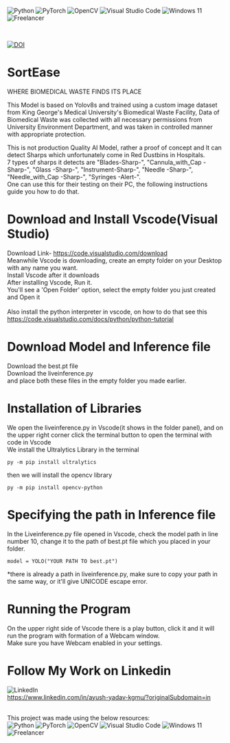 ![Python](https://img.shields.io/badge/python-3670A0?style=for-the-badge&logo=python&logoColor=ffdd54)
![PyTorch](https://img.shields.io/badge/PyTorch-%23EE4C2C.svg?style=for-the-badge&logo=PyTorch&logoColor=white)
![OpenCV](https://img.shields.io/badge/opencv-%23white.svg?style=for-the-badge&logo=opencv&logoColor=white) 
![Visual Studio Code](https://img.shields.io/badge/Visual%20Studio%20Code-0078d7.svg?style=for-the-badge&logo=visual-studio-code&logoColor=white)
![Windows 11](https://img.shields.io/badge/Windows%2011-%230079d5.svg?style=for-the-badge&logo=Windows%2011&logoColor=white)
![Freelancer](https://img.shields.io/badge/Freelancer-29B2FE?style=for-the-badge&logo=Freelancer&logoColor=white)

<br>

[![DOI](https://zenodo.org/badge/691037981.svg)](https://zenodo.org/badge/latestdoi/691037981)

# SortEase
WHERE BIOMEDICAL WASTE FINDS ITS PLACE​

This Model is based on Yolov8s and trained using a custom image dataset from King George's Medical University's Biomedical Waste Facility, Data of Biomedical Waste was collected with all necessary permissions from University Environment Department, and was taken in controlled manner with appropriate protection.<br>

This is not production Quality AI Model, rather a proof of concept and It can detect Sharps which unfortunately come in Red Dustbins in Hospitals.<br> 7 types of sharps it detects are "Blades-Sharp-", "Cannula_with_Cap -Sharp-", "Glass -Sharp-", "Instrument-Sharp-", "Needle -Sharp-", "Needle_with_Cap -Sharp-", "Syringes -Alert-". <br>One can use this for their testing on their PC, the following instructions guide you how to do that.

# Download and Install Vscode(Visual Studio)

Download Link- https://code.visualstudio.com/download
<br>
  Meanwhile Vscode is downloading, create an empty folder on your Desktop with any name you want. <br>
  Install Vscode after it downloads<br>
  After installing Vscode, Run it.<br>
  You'll see a 'Open Folder' option, select the empty folder you just created and Open it<br>
  <br>
  Also install the python interpreter in vscode, on how to do that see this
  <br>  https://code.visualstudio.com/docs/python/python-tutorial
# Download Model and Inference file
Download the best.pt file <br>
Download the liveinference.py<br>
and place both these files in the empty folder you made earlier.

# Installation of Libraries

We open the liveinference.py in Vscode(it shows in the folder panel), and on the upper right corner click the terminal button to open the terminal with code in Vscode
<br>
We install the Ultralytics Library in the terminal
```
py -m pip install ultralytics
```
then we will install the opencv library

```
py -m pip install opencv-python
```

# Specifying the path in Inference file
In the Liveinference.py file opened in Vscode, check the model path in line number 10, change it to the path of best.pt file which you placed in your folder.
```
model = YOLO("YOUR PATH TO best.pt")
```

*there is already a path in liveinference.py, make sure to copy your path in the same way, or it'll give UNICODE escape error.

# Running the Program
On the upper right side of Vscode there is a play button, click it and it will run the program with formation of a Webcam window.
<br>
Make sure you have Webcam enabled in your settings.


# Follow My Work on Linkedin 
![LinkedIn](https://img.shields.io/badge/linkedin-%230077B5.svg?style=for-the-badge&logo=linkedin&logoColor=white)
<br>
https://www.linkedin.com/in/ayush-yadav-kgmu/?originalSubdomain=in
<br>
<br>

This project was made using the below resources: <br>
![Python](https://img.shields.io/badge/python-3670A0?style=for-the-badge&logo=python&logoColor=ffdd54)
![PyTorch](https://img.shields.io/badge/PyTorch-%23EE4C2C.svg?style=for-the-badge&logo=PyTorch&logoColor=white)
![OpenCV](https://img.shields.io/badge/opencv-%23white.svg?style=for-the-badge&logo=opencv&logoColor=white) 
![Visual Studio Code](https://img.shields.io/badge/Visual%20Studio%20Code-0078d7.svg?style=for-the-badge&logo=visual-studio-code&logoColor=white)
![Windows 11](https://img.shields.io/badge/Windows%2011-%230079d5.svg?style=for-the-badge&logo=Windows%2011&logoColor=white)
![Freelancer](https://img.shields.io/badge/Freelancer-29B2FE?style=for-the-badge&logo=Freelancer&logoColor=white)

